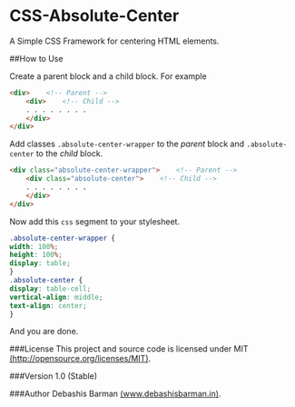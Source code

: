 CSS-Absolute-Center
===================

A Simple CSS Framework for centering HTML elements.

##How to Use

Create a parent block and a child block. For example
```html
<div>    <!-- Parent -->
    <div>    <!-- Child -->
    . . . . . . . .
    </div>
</div>
```

Add classes `.absolute-center-wrapper` to the _parent_ block and `.absolute-center` to the _child_ block.
```html
<div class="absolute-center-wrapper">    <!-- Parent -->
    <div class="absolute-center">    <!-- Child -->
    . . . . . . . .
    </div>
</div>
```
Now add this `css` segment to your stylesheet.
```css
.absolute-center-wrapper {
width: 100%;
height: 100%;
display: table;
}
.absolute-center {
display: table-cell;
vertical-align: middle;
text-align: center;
}
```
And you are done.

###License
This project and source code is licensed under MIT [(http://opensource.org/licenses/MIT)](http://opensource.org/licenses/MIT).

###Version
1.0 (Stable)

###Author
Debashis Barman [(www.debashisbarman.in)](http://www.debashisbarman.in).